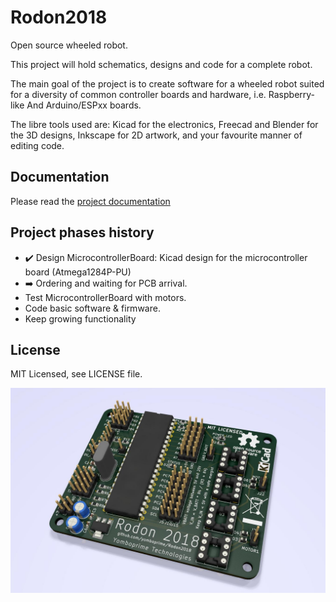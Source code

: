 # Rodon2018
Open source wheeled robot.

This project will hold schematics, designs and code for a complete robot.

The main goal of the project is to create software for a wheeled robot suited for a diversity of common controller boards and hardware, i.e. Raspberry-like And Arduino/ESPxx boards.

The libre tools used are: Kicad for the electronics, Freecad and Blender for the 3D designs, Inkscape for 2D artwork, and your favourite manner of editing code.

## Documentation

Please read the [project documentation](doc/1_DocumentationMain.md)

## Project phases history

- ✔️ Design MicrocontrollerBoard: Kicad design for the microcontroller board (Atmega1284P-PU)
- ➡️ Ordering and waiting for PCB arrival.
- Test MicrocontrollerBoard with motors.
- Code basic software & firmware.
- Keep growing functionality

## License

MIT Licensed, see LICENSE file.

![MicrocontrollerBoard](./MicrocontrollerBoard/Screenshot.jpeg)

